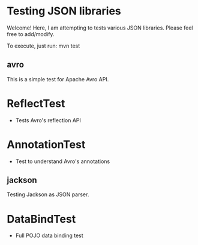 Testing JSON libraries
===================================

Welcome!
Here, I am attempting to tests various JSON libraries. Please feel free to add/modify.

To execute, just run:
    mvn test

avro
----

This is a simple test for Apache Avro API.

# ReflectTest
  - Tests Avro's reflection API

# AnnotationTest
  - Test to understand Avro's annotations


jackson
-------

Testing Jackson as JSON parser.

# DataBindTest
  - Full POJO data binding test

